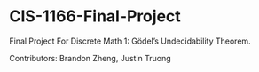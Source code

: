 # CIS-1166-Final-Project
Final Project For Discrete Math 1: Gödel’s Undecidability Theorem.

Contributors: Brandon Zheng, Justin Truong
